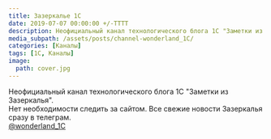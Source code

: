 ```yaml
---
title: Зазеркалье 1С
date: 2019-07-07 00:00:00 +/-TTTT
description: Неофициальный канал технологического блога 1С "Заметки из Зазеркалья".
media_subpath: /assets/posts/channel-wonderland_1C/
categories: [Каналы]
tags: [1С, Каналы]
image:
  path: cover.jpg
---
```


Неофициальный канал технологического блога 1С "Заметки из Зазеркалья".  
Нет необходимости следить за сайтом. Все свежие новости Зазеркалья сразу в телеграм.  
[@wonderland_1C](https://t.me/wonderland_1C)